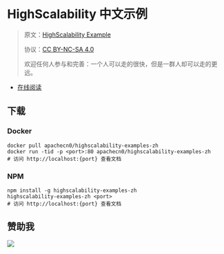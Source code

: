 # HighScalability 中文示例

> 原文：[HighScalability Example](http://highscalability.com/blog/category/example)
> 
> 协议：[CC BY-NC-SA 4.0](http://creativecommons.org/licenses/by-nc-sa/4.0/)
> 
> 欢迎任何人参与和完善：一个人可以走的很快，但是一群人却可以走的更远。

* [在线阅读](https://hseg.apachecn.org)
## 下载

### Docker

```
docker pull apachecn0/highscalability-examples-zh
docker run -tid -p <port>:80 apachecn0/highscalability-examples-zh
# 访问 http://localhost:{port} 查看文档
```

### NPM

```
npm install -g highscalability-examples-zh
highscalability-examples-zh <port>
# 访问 http://localhost:{port} 查看文档
```

## 赞助我

![](https://img-blog.csdnimg.cn/20200112005920729.png)
